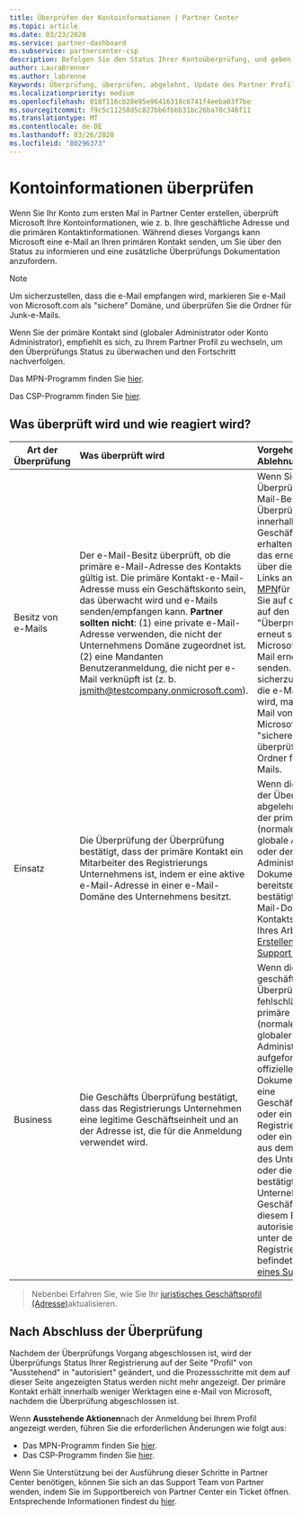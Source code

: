 ```yaml
---
title: Überprüfen der Kontoinformationen | Partner Center
ms.topic: article
ms.date: 03/23/2020
ms.service: partner-dashboard
ms.subservice: partnercenter-csp
description: Befolgen Sie den Status Ihrer Kontoüberprüfung, und geben Sie bei Bedarf weitere Informationen an.
author: LauraBrenner
ms.author: labrenne
Keywords: Überprüfung, überprüfen, abgelehnt, Update des Partner Profils
ms.localizationpriority: medium
ms.openlocfilehash: 018f116cb28e95e96416318c6741f4eeba03f7be
ms.sourcegitcommit: f9c5c11258d5c827bb6fbbb31bc26ba70c346f11
ms.translationtype: MT
ms.contentlocale: de-DE
ms.lasthandoff: 03/26/2020
ms.locfileid: "80296373"
---
```

# <a name="verify-your-account-information"></a>Kontoinformationen überprüfen

Wenn Sie Ihr Konto zum ersten Mal in Partner Center erstellen, überprüft Microsoft Ihre Kontoinformationen, wie z. b. Ihre geschäftliche Adresse und die primären Kontaktinformationen. Während dieses Vorgangs kann Microsoft eine e-Mail an Ihren primären Kontakt senden, um Sie über den Status zu informieren und eine zusätzliche Überprüfungs Dokumentation anzufordern. 

>[!Note]
>Um sicherzustellen, dass die e-Mail empfangen wird, markieren Sie e-Mail von Microsoft.com als "sichere" Domäne, und überprüfen Sie die Ordner für Junk-e-Mails.

Wenn Sie der primäre Kontakt sind (globaler Administrator oder Konto Administrator), empfiehlt es sich, zu Ihrem Partner Profil zu wechseln, um den Überprüfungs Status zu überwachen und den Fortschritt nachverfolgen.

Das MPN-Programm finden Sie [hier](https://partner.microsoft.com/pcv/accountsettings/connectedpartnerprofile).

Das CSP-Programm finden Sie [hier](https://partner.microsoft.com/pcv/accountsettings/partnerprofile).


## <a name="what-is-verified-and-how-to-respond"></a>Was überprüft wird und wie reagiert wird?

|**Art der Überprüfung**   |**Was überprüft wird**   |**Vorgehensweisen bei Ablehnung**   |
|----------------------------|:-----------------------------------|:--------------------------------------|
|Besitz von e-Mails   |Der e-Mail-Besitz überprüft, ob die primäre e-Mail-Adresse des Kontakts gültig ist. Die primäre Kontakt-e-Mail-Adresse muss ein Geschäftskonto sein, das überwacht wird und e-Mails senden/empfangen kann. **Partner sollten nicht**: (1) eine private e-Mail-Adresse verwenden, die nicht der Unternehmens Domäne zugeordnet ist. (2) eine Mandanten Benutzeranmeldung, die nicht per e-Mail verknüpft ist (z. b. jsmith@testcompany.onmicrosoft.com).  |Wenn Sie die e-Mail-Überprüfung der e-Mail-Besitz Überprüfung nicht innerhalb eines Geschäfts Tags erhalten, können Sie das erneute Senden über die folgenden Links anfordern: für [MPN](https://partner.microsoft.com/pcv/accountsettings/connectedpartnerprofile)für [CSP](https://partner.microsoft.com/pcv/accountsettings/partnerprofile). Klicken Sie auf der Seite Profil auf den Link "Überprüfungs-e-Mail erneut senden" für Microsoft, um die e-Mail erneut an Sie zu senden. Um sicherzustellen, dass die e-Mail empfangen wird, markieren Sie e-Mail von Microsoft.com als "sichere" Domäne, und überprüfen Sie die Ordner für Junk-e-Mails.|
|Einsatz |Die Überprüfung der Überprüfung bestätigt, dass der primäre Kontakt ein Mitarbeiter des Registrierungs Unternehmens ist, indem er eine aktive e-Mail-Adresse in einer e-Mail-Domäne des Unternehmens besitzt.|Wenn die Überprüfung der Überprüfung abgelehnt wird, muss der primäre Kontakt (normalerweise der globale Administrator oder der Konto Administrator) die Dokumentation bereitstellen, die bestätigt, dass die e-Mail-Domäne des Kontakts im Besitz Ihres Arbeitgebers ist [Erstellen Sie ein Support Ticket](https://nam06.safelinks.protection.outlook.com/?url=https%3A%2F%2Fpartner.microsoft.com%2Fdashboard%2Fsupport%2Fcsp%2Fservicerequests%2Fcreate%3Fstage%3D2%26topicid%3D21655de7-7dbb-4927-33a2-f60f45feadf3&data=02%7C01%7CLaura.Brenner%40microsoft.com%7C2998df3c6bed41f5585a08d7cf7fbc39%7C72f988bf86f141af91ab2d7cd011db47%7C1%7C0%7C637206019881666017&sdata=9CBn9KSe3hi2nApRNVP6mLE9UX2JBOM1denAKXCutcI%3D&reserved=0).|
|Business   |Die Geschäfts Überprüfung bestätigt, dass das Registrierungs Unternehmen eine legitime Geschäftseinheit und an der Adresse ist, die für die Anmeldung verwendet wird.|Wenn die geschäftliche Überprüfung fehlschlägt, wird der primäre Kontakt (normalerweise Ihr globaler oder Konto Administrator) aufgefordert, eine offizielle Dokumentation (z. b. eine Geschäftsregistrierung oder ein Steuer Registrierungszertifikat oder eine Bestätigung) aus dem Privatland des Unternehmens oder die Gemeinde bestätigt, dass das Unternehmen für Geschäfte unter diesem Entitäts Namen autorisiert ist und sich unter der Registrierungsadresse befindet. [Erstellen eines Support Tickets](https://nam06.safelinks.protection.outlook.com/?url=https%3A%2F%2Fpartner.microsoft.com%2Fdashboard%2Fsupport%2Fcsp%2Fservicerequests%2Fcreate%3Fstage%3D2%26topicid%3D21655de7-7dbb-4927-33a2-f60f45feadf3&data=02%7C01%7CLaura.Brenner%40microsoft.com%7C2998df3c6bed41f5585a08d7cf7fbc39%7C72f988bf86f141af91ab2d7cd011db47%7C1%7C0%7C637206019881666017&sdata=9CBn9KSe3hi2nApRNVP6mLE9UX2JBOM1denAKXCutcI%3D&reserved=0)|

>Nebenbei Erfahren Sie, wie Sie Ihr [juristisches Geschäftsprofil (Adresse)](https://docs.microsoft.com/partner-center/update-your-partner-profile)aktualisieren.

## <a name="when-verification-concludes"></a>Nach Abschluss der Überprüfung


Nachdem der Überprüfungs Vorgang abgeschlossen ist, wird der Überprüfungs Status Ihrer Registrierung auf der Seite "Profil" von "Ausstehend" in "autorisiert" geändert, und die Prozessschritte mit dem auf dieser Seite angezeigten Status werden nicht mehr angezeigt.
Der primäre Kontakt erhält innerhalb weniger Werktagen eine e-Mail von Microsoft, nachdem die Überprüfung abgeschlossen ist. 

Wenn **Ausstehende Aktionen**nach der Anmeldung bei Ihrem Profil angezeigt werden, führen Sie die erforderlichen Änderungen wie folgt aus:

- Das MPN-Programm finden Sie [hier](https://partner.microsoft.com/pcv/accountsettings/connectedpartnerprofile).  
- Das CSP-Programm finden Sie [hier](https://partner.microsoft.com/pcv/accountsettings/partnerprofile).

Wenn Sie Unterstützung bei der Ausführung dieser Schritte in Partner Center benötigen, können Sie sich an das Support Team von Partner wenden, indem Sie im Supportbereich von Partner Center ein Ticket öffnen.  Entsprechende Informationen findest du [hier](https://partner.microsoft.com/dashboard/support/servicerequests/create?stage=2&topicid=21655de7-7dbb-4927-33a2-f60f45feadf3).


